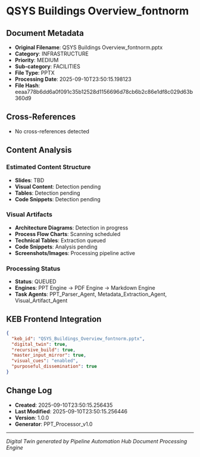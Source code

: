 # QSYS Buildings Overview_fontnorm

## Document Metadata
- **Original Filename**: QSYS Buildings Overview_fontnorm.pptx
- **Category**: INFRASTRUCTURE
- **Priority**: MEDIUM
- **Sub-category**: FACILITIES
- **File Type**: PPTX
- **Processing Date**: 2025-09-10T23:50:15.198123
- **File Hash**: eeaa778b6dd6a0f091c35b12528d1156696d78cb6b2c86e1df8c029d63b360d9

## Cross-References
- No cross-references detected

## Content Analysis
### Estimated Content Structure
- **Slides**: TBD
- **Visual Content**: Detection pending
- **Tables**: Detection pending
- **Code Snippets**: Detection pending

### Visual Artifacts
- **Architecture Diagrams**: Detection in progress
- **Process Flow Charts**: Scanning scheduled  
- **Technical Tables**: Extraction queued
- **Code Snippets**: Analysis pending
- **Screenshots/Images**: Processing pipeline active

### Processing Status
- **Status**: QUEUED
- **Engines**: PPT Engine → PDF Engine → Markdown Engine
- **Task Agents**: PPT_Parser_Agent, Metadata_Extraction_Agent, Visual_Artifact_Agent

## KEB Frontend Integration
```json
{
  "keb_id": "QSYS_Buildings_Overview_fontnorm.pptx",
  "digital_twin": true,
  "recursive_build": true,
  "master_input_mirror": true,
  "visual_cues": "enabled",
  "purposeful_dissemination": true
}
```

## Change Log
- **Created**: 2025-09-10T23:50:15.256435
- **Last Modified**: 2025-09-10T23:50:15.256446
- **Version**: 1.0.0
- **Generator**: PPT_Processor_v1.0

---
*Digital Twin generated by Pipeline Automation Hub Document Processing Engine*

